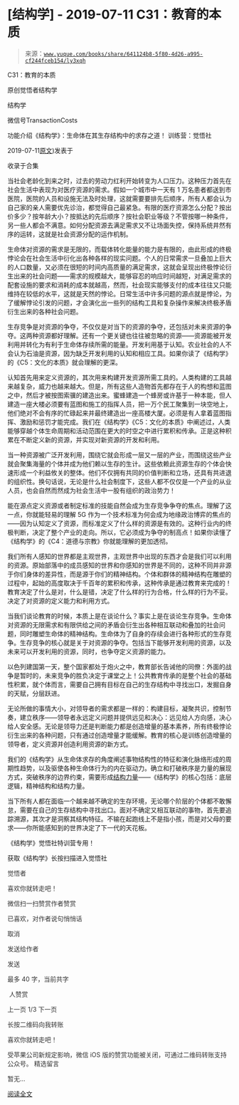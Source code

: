 # [结构学] - 2019-07-11 C31：教育的本质

> 来源：[`www.yuque.com/books/share/641124b8-5f80-4d26-a995-cf244fceb154/ly3xqh`](https://www.yuque.com/books/share/641124b8-5f80-4d26-a995-cf244fceb154/ly3xqh)



C31：教育的本质 

原创觉悟者结构学 

结构学 

微信号TransactionCosts 

功能介绍《结构学》：生命体在其生存结构中的求存之道！ 训练营：觉悟社 

2019-07-11[原文](https://mp.weixin.qq.com/s?__biz=MzIzMDYwOTM0Mg==&mid=2247484065&idx=1&sn=5712ab8593e2fe3f2194198772df9f53&chksm=e8b19a70dfc61366ea328bb0307ef7528f0491621384336a88396a15d0561d8c896a476818e5#rd))发表于 

收录于合集 

当社会老龄化到来之时，过去的劳动力红利开始转变为人口压力。这种压力首先在社会生活中表现为对医疗资源的需求。假如一个城市中一天有 1 万名患者都送到市医院，医院的人员和设施无法及时处理，这就需要要排先后顺序，所有人都会认为自己家的亲人需要优先诊治，都觉得自己最紧急。有限的医疗资源怎么分配？按出价多少？按年龄大小？按抵达的先后顺序？按社会职业等级？不管按哪一种条件，另一些人都会不满意。如何分配资源去满足需求又不让场面失控，保持系统井然有序的运转，这就是社会资源分配的运作机制。 

生命体对资源的需求是无限的，而载体转化能量的能力是有限的，由此形成的终极悖论会在社会生活中衍化出各种各样的现实问题。个人的日常需求一旦叠加上巨大的人口数量，又必须在很短的时间内高质量的满足需求，这就会呈现出终极悖论衍生出来的社会问题——需求的规模越大，能够容忍的响应时间越短，对满足需求的配套设施的要求和消耗的成本就越高，然而，社会现实能够支付的成本往往又只能维持在较低的水平，这就是天然的悖论。日常生活中许多问题的源点就是悖论，为了缓解悖论引发的问题，才会演化出一些列的结构工具和复杂操作来解决终极矛盾衍生出来的各种社会问题。 

生存竞争是对资源的争夺，不仅仅是对当下的资源的争夺，还包括对未来资源的争夺。这两种资源都好理解。还有一个更关键也往往被忽略的资源——资源能被开发利用并转化为有利于生命体存续所需的能量。开发利用基于认知。农业社会的人不会认为石油是资源，因为缺乏开发利用的认知和相应工具。如果你读了《结构学》的《C5：文化的本质》就会理解的更深。 

认知首先用来定义资源的，其次用来构建开发资源所需工具的。人类构建的工具越来越复杂，威力也越来越大。但是，所有这些人造物首先都存在于人的构想和蓝图之中，然后才被按图索骥的建造出来。蜜蜂建造一个蜂房或许基于一种本能，但人建造一座大楼必须要有蓝图和施工的指挥人员，把一万个民工聚集到一块空地上，他们绝对不会有序的忙碌起来并最终建造出一座高楼大厦。必须是有人拿着蓝图指挥、激励和惩罚才能完成。我们在《结构学》《C5：文化的本质》中阐述过，人类能够穿越个体生命周期和活动范围在更大的时空之中进行累积和传承。正是这种积累在不断定义新的资源，并实现对新资源的开发和利用。 

当一种资源被广泛开发利用，围绕它就会形成一层又一层的产业，而围绕这些产业就会聚集海量的个体并成为他们赖以生存的生计。这些依赖此资源生存的个体会快速形成一个利益攸关的整体。他们不仅拥有共同的价值判断和立场，还具有共进退的组织性。换句话说，无论是什么社会制度下，这些人都不仅仅是一个产业的从业人员，也会自然而然成为社会生活中一股有组织的政治势力！ 

能在源点定义资源或者制定标准的技能自然会成为生存竞争争夺的焦点。理解了这一点，你就能轻易的理解 5G 作为一个技术标准为何会成为地缘政治博弈的焦点的——因为认知定义了资源，而标准定义了什么样的资源是有效的。这种行业内的终极判断，决定了整个产业的走向。所以，它必须成为争夺的制高点！如果你读懂了《结构学》的《C4：道德与宗教》你就能理解的更加透彻。 

我们所有人感知的世界都是主观世界，主观世界中出现的东西才会是我们可以利用的资源。原始部落中的成员感知的世界和你感知的世界是不同的，这种不同并非源于你们身体的差异性，而是源于你们的精神结构。个体和群体的精神结构在雕塑的过程中，起始的高度取决于千百年的累积和传承，这种传承是通过教育来完成的！教育决定了什么是对，什么是错，决定了什么样的行为合格，什么样的行为不妥。决定了对资源的定义能力和利用方式。 

当我们谈论教育的时候，本质上是在谈论什么？事实上是在谈论生存竞争。生命体对资源的无限需求和有限供给之间的矛盾会衍生出各种相互联动和叠加的社会问题，同时雕塑生命体的精神结构。生命体为了自身的存续会进行各种形式的生存竞争。生存竞争的核心就是关于对资源的争夺。包括当下能够开发利用的资源，以及未来可以开发利用的资源，同时，也争夺定义资源的能力。 

以色列建国第一天，整个国家都处于炮火之中，教育部长告诫他的同僚：外面的战争是暂时的，未来竞争的胜负决定于课堂之上！公共教育传承的是整个社会的基础性积累，就个体而言，需要自己拥有目标在自己的生存结构中寻找出口，发掘自身的天赋，分层跃进。 

无论所做的事情大小，对领导者的需求都是一样的：构建目标，凝聚共识，控制节奏，建立秩序——领导者永远定义问题并提供远见和决心：远见给人方向感，决心给人安全感。无论是领导力还是判断能力都是创造增量的基本素养，所有终极悖论衍生出来的各种问题，只有通过创造增量才能缓解。教育的核心是训练创造增量的领导者，定义资源并创造利用资源的新方式。 

我们的《结构学》从生命体求存的角度阐述事物结构性的特征和演化脉络形成的周期性趋势，以及驱使各种生命体行为的内在驱动力。确立和打破秩序是力量的展现方式，突破秩序的边界约束，需要形成[结构力量](http://mp.weixin.qq.com/s?__biz=MzIzMDYwOTM0Mg==&mid=2247483942&idx=1&sn=53a6cd726a0ea5e93ef015690fa25d3b&chksm=e8b19af7dfc613e1f5509b8cebb677a6aa963a98b47438c54e89a8979374e794372cb1f0fe84&scene=21#wechat_redirect)——《结构学》的核心包括：底层逻辑，精神结构和结构力量。 

当下所有人都在面临一个越来越不确定的生存环境，无论哪个阶层的个体都不敢懈怠，需要在自己的生存结构中寻找出口。面对不确定又相互联动的事物，首先要追踪溯源，其次才是洞察其结构特征。不输在起跑线上不是指小孩，而是对父母的要求——你所能感知到的世界决定了下一代的天花板。 

《结构学》觉悟社特训营专用！ 

获取《结构学》长按扫描进入觉悟社  

<ne-card data-card-name="image" data-card-type="inline" id="K9B24" data-event-boundary="card" style="color: rgb(51, 51, 51);">

觉悟者 

喜欢你就转走吧！ 

微信扫一扫赞赏作者赞赏 

已喜欢，对作者说句悄悄话 

取消 

发送给作者 

发送 

最多 40 字，当前共字 

 人赞赏 

上一页 1/3 下一页 

长按二维码向我转账 

喜欢你就转走吧！ 

受苹果公司新规定影响，微信 iOS 版的赞赏功能被关闭，可通过二维码转账支持公众号。 <ne-h3 id="0Wq2U" data-lake-id="0Wq2U"><ne-heading-ext><ne-heading-anchor></ne-heading-anchor><ne-heading-fold></ne-heading-fold></ne-heading-ext><ne-heading-content>精选留言</ne-heading-content></ne-h3> 

暂无... 

[阅读全文](https://t.zsxq.com/rz3r72r)</ne-card>